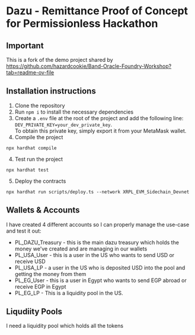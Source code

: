 # Dazu - Remittance Proof of Concept for Permissionless Hackathon

## Important

This is a fork of the demo project shared by https://github.com/hazardcookie/Band-Oracle-Foundry-Workshop?tab=readme-ov-file


## Installation instructions

1. Clone the repository
2. Run `npm i` to install the necessary dependencies
3. Create a `.env` file at the root of the project and add the following line: `DEV_PRIVATE_KEY=your_dev_private_key`.  
   To obtain this private key, simply export it from your MetaMask wallet.
3. Compile the project
  ```
  npx hardhat compile
  ```
4. Test run the project
  ```
  npx hardhat test
  ```
5. Deploy the contracts
  ```
  npx hardhat run scripts/deploy.ts --network XRPL_EVM_Sidechain_Devnet
  ```

## Wallets & Accounts

I have created 4 different accounts so I can properly manage the use-case and test it out:

* PL_DAZU_Treasury - this is the main dazu treasury which holds the money we've created and are managing in our wallets
* PL_USA_User - this is a user in the US who wants to send USD or receive USD
* PL_USA_LP - a user in the US who is deposited USD into the pool and getting the money from them
* PL_EG_User - this is a user in Egypt who wants to send EGP abroad or receive EGP in Egypt
* PL_EG_LP - This is a liquidity pool in the US.

## Liqudiity Pools

I need a liquidity pool which holds all the tokens

